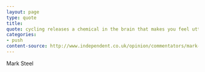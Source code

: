 ```yaml
---
layout: page
type: quote
title: 
quote: cycling releases a chemical in the brain that makes you feel utterly smug and superior for the rest of the day.
categories: 
- push
content-source: http://www.independent.co.uk/opinion/commentators/mark-steel/mark-steel-i-can-see-why-drivers-shout-at-prams-2285370.html
---
```

Mark Steel
